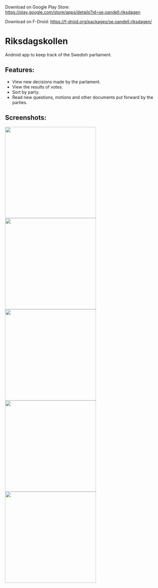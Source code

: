 Download on Google Play Store:
https://play.google.com/store/apps/details?id=se.oandell.riksdagen

Download on F-Droid:
https://f-droid.org/packages/se.oandell.riksdagen/

# Riksdagskollen
Android app to keep track of the Swedish parliament.

## Features:
 * View new decisions made by the parlament.
 * View the results of votes.
 * Sort by party.
 * Read new questions, motions and other documents put forward by the parties.

## Screenshots:
<img src="https://raw.githubusercontent.com/OAndell/Riksdagskollen/master/screenshots/news.png" width="300"> <img src="https://raw.githubusercontent.com/OAndell/Riksdagskollen/master/screenshots/menu.png" width="300">
<img src="https://raw.githubusercontent.com/OAndell/Riksdagskollen/master/screenshots/vote.png" width="300"> <img src="https://raw.githubusercontent.com/OAndell/Riksdagskollen/master/screenshots/motion.png" width="300">
<img src="https://raw.githubusercontent.com/OAndell/Riksdagskollen/master/screenshots/decision.png" width="300">
